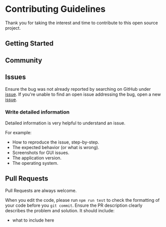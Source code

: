 # Contributing Guidelines

Thank you for taking the interest and time to contribute to this open source project.

## Getting Started

## Community

## Issues

Ensure the bug was not already reported by searching on GitHub under [issue](). If you're unable to find an open issue addressing the bug, open a new [issue]().

### Write detailed information

Detailed information is very helpful to understand an issue.

For example:

- How to reproduce the issue, step-by-step.
- The expected behavior (or what is wrong).
- Screenshots for GUI issues.
- The application version.
- The operating system.

## Pull Requests

Pull Requests are always welcome.

When you edit the code, please run `npm run test` to check the formatting of your code before you `git commit`.
Ensure the PR description clearly describes the problem and solution. It should include:

- what to include here
